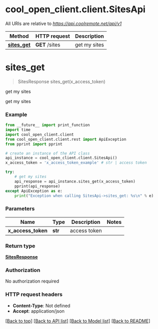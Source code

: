 # cool_open_client.client.SitesApi

All URIs are relative to *https://api.coolremote.net/api/v1*

Method | HTTP request | Description
------------- | ------------- | -------------
[**sites_get**](SitesApi.md#sites_get) | **GET** /sites | get my sites

# **sites_get**
> SitesResponse sites_get(x_access_token)

get my sites

get my sites

### Example
```python
from __future__ import print_function
import time
import cool_open_client.client
from cool_open_client.client.rest import ApiException
from pprint import pprint

# create an instance of the API class
api_instance = cool_open_client.client.SitesApi()
x_access_token = 'x_access_token_example' # str | access token

try:
    # get my sites
    api_response = api_instance.sites_get(x_access_token)
    pprint(api_response)
except ApiException as e:
    print("Exception when calling SitesApi->sites_get: %s\n" % e)
```

### Parameters

Name | Type | Description  | Notes
------------- | ------------- | ------------- | -------------
 **x_access_token** | **str**| access token | 

### Return type

[**SitesResponse**](SitesResponse.md)

### Authorization

No authorization required

### HTTP request headers

 - **Content-Type**: Not defined
 - **Accept**: application/json

[[Back to top]](#) [[Back to API list]](../README.md#documentation-for-api-endpoints) [[Back to Model list]](../README.md#documentation-for-models) [[Back to README]](../README.md)

